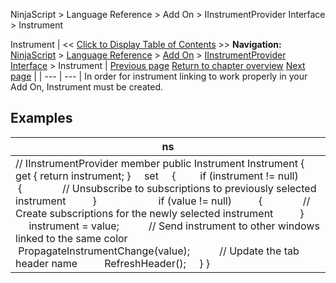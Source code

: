 ﻿
NinjaScript > Language Reference > Add On > IInstrumentProvider Interface > Instrument

Instrument
| << [Click to Display Table of Contents](iinstrumentprovider_instrument.md) >> **Navigation:**     [NinjaScript](ninjascript.md) > [Language Reference](language_reference_wip.md) > [Add On](add_on.md) > [IInstrumentProvider Interface](iinstrumentprovider_interface.md) > Instrument | [Previous page](iinstrumentprovider_interface.md) [Return to chapter overview](iinstrumentprovider_interface.md) [Next page](iintervalprovider_interface.md) |
| --- | --- |
In order for instrument linking to work properly in your Add On, Instrument must be created.
 
## 
## Examples
| ns |
| --- |
| // IInstrumentProvider member public Instrument Instrument {      get { return instrument; }      set      {          if (instrument != null)           {                // Unsubscribe to subscriptions to previously selected instrument           }                          if (value != null)           {                // Create subscriptions for the newly selected instrument           }             instrument = value;            // Send instrument to other windows linked to the same color           PropagateInstrumentChange(value);            // Update the tab header name           RefreshHeader();      } } |
